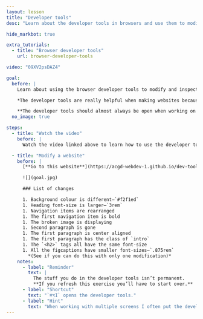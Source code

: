 ```yaml
---
layout: lesson
title: "Developer tools"
desc: "Learn about the developer tools in browsers and use them to modify an existing website."

hide_markbot: true

extra_tutorials:
  - title: "Browser developer tools"
    url: browser-developer-tools

video: "09XV2psDAZ4"

goal:
  before: |
    Learn about using the browser developer tools to modify and inspect websites.

    *The developer tools are really helpful when making websites because we can see what code is being applied and test solutions live in the browser.*

    **The developer tools should almost always be open when working on websites.**
  no_image: true

steps:
  - title: "Watch the video"
    before: |
      Watch the video linked above to learn how to use the developer tools built into browsers.

  - title: "Modify a website"
    before: |
      [**Go to this website**](https://acgd-webdev-1.github.io/dev-tools-modifier/) and, using the developer tools, modify it to look like the screenshots below.

      ![](goal.jpg)

      ### List of changes

      1. Background colour is different—`#f2f1ed`
      1. Heading font-size is larger—`3rem`
      1. Navigation items are rearranged
      1. The first navigation item is bold
      1. The broken image is displaying
      1. Second paragraph is gone
      1. The first paragraph is center aligned
      1. The first paragraph has the class of `intro`
      1. The `<h2>` tags all have the same font-size
      1. All the figcaptions have smaller font-sizes—`.875rem`
        *(See if you can do this with only one modification)*
    notes:
      - label: "Reminder"
        text: |
          The stuff you do in the developer tools isn’t permanent.
          **If you refresh this exercise you’ll have to start over.**
      - label: "Shortcut"
        text: "`⌘⌥I` opens the developer tools."
      - label: "Hint"
        text: "When working with multiple screens I often put the developer tools on my laptop screen and have my code on the big monitor."
---
```

